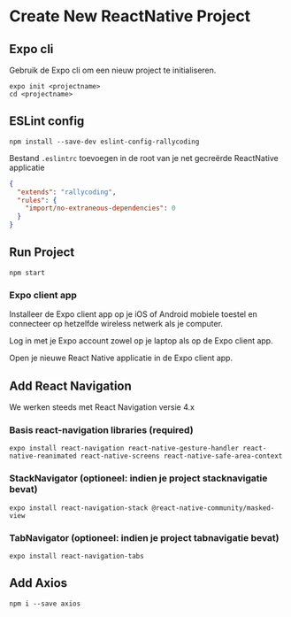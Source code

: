 # Create New ReactNative Project

## Expo cli

Gebruik de Expo cli om een nieuw project te initialiseren. 

```
expo init <projectname>
cd <projectname>
```

## ESLint config
```
npm install --save-dev eslint-config-rallycoding
```

Bestand `.eslintrc` toevoegen in de root van je net gecreërde ReactNative applicatie
```json
{
  "extends": "rallycoding",
  "rules": {
    "import/no-extraneous-dependencies": 0
  }
}
```
## Run Project

```
npm start
```

### Expo client app

Installeer de Expo client app op je iOS of Android mobiele toestel en connecteer op hetzelfde wireless netwerk als je computer.

Log in met je Expo account zowel op je laptop als op de Expo client app.

Open je nieuwe React Native applicatie in de Expo client app.

## Add React Navigation 

We werken steeds met React Navigation versie 4.x

### Basis react-navigation libraries (required)
```
expo install react-navigation react-native-gesture-handler react-native-reanimated react-native-screens react-native-safe-area-context
```

### StackNavigator (optioneel: indien je project stacknavigatie bevat)
```
expo install react-navigation-stack @react-native-community/masked-view
```

### TabNavigator (optioneel: indien je project tabnavigatie bevat)
```
expo install react-navigation-tabs
```

## Add Axios

```
npm i --save axios
```
